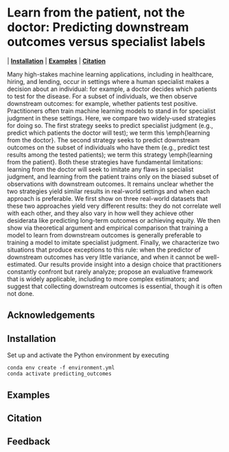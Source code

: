 # Learn from the patient, not the doctor: Predicting downstream outcomes versus specialist labels

| **[Installation](#installation)**
| **[Examples](#examples)**
| **[Citation](#citation)**

Many high-stakes machine learning applications, including in healthcare, hiring, and lending, occur in settings where a human specialist makes a decision about an individual: for example, a doctor decides which patients to test for the disease. For a subset of individuals, we then observe downstream outcomes: for example, whether patients test positive.
Practitioners often train machine learning models to stand in for specialist judgment in these settings. Here, we compare two widely-used strategies for doing so. The first strategy seeks to predict specialist judgment (e.g., predict which patients the doctor will test); we term this \emph{learning from the doctor}. The second strategy seeks to predict downstream outcomes on the subset of individuals who have them (e.g., predict test results among the tested patients); we term this strategy \emph{learning from the patient}. Both these strategies have fundamental limitations: learning from the doctor will seek to imitate any flaws in specialist judgment, and learning from the patient trains only on the biased subset of observations with downstream outcomes. It remains unclear whether the two strategies yield similar results in real-world settings and when each approach is preferable. We first show on three real-world datasets that these two approaches yield very different results: they do not correlate well with each other, and they also vary in how well they achieve other desiderata like predicting long-term outcomes or achieving equity. We then show via theoretical argument and empirical comparison that training a model to learn from downstream outcomes is generally preferable to training a model to imitate specialist judgment. Finally, we characterize two situations that produce exceptions to this rule: when the predictor of downstream outcomes has very little variance, and when it cannot be well-estimated. Our results provide insight into a design choice that practitioners constantly confront but rarely analyze; propose an evaluative framework that is widely applicable, including to more complex estimators; and suggest that collecting downstream outcomes is essential, though it is often not done.


## Acknowledgements



## Installation

Set up and activate the Python environment by executing

```
conda env create -f environment.yml
conda activate predicting_outcomes
```

<!-- SLURM system can be used to run jobs. An example script for submitting SLURM job is given in ```./scripts/combined_sbatch.sub```.
In the scripts folder, customize the script ```init_env.sh``` for your environment and path. This path is then referenced in ```./scripts/combined_sbatch.sub``` . -->


## Examples


## Citation
<!-- If you find this repo useful for your research, please consider citing our paper:
```

``` -->

## Feedback
